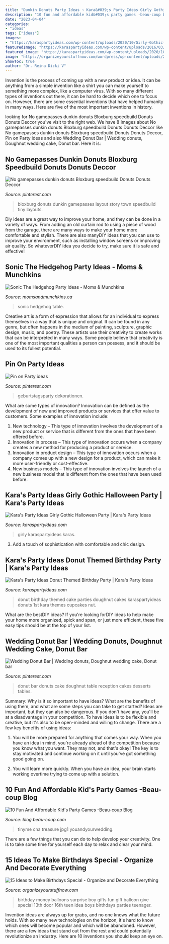 ```yaml
---
title: "Dunkin Donuts Party Ideas ~ Kara&#039;s Party Ideas Girly Gothic Halloween Party"
description: "10 fun and affordable kid&#039;s party games -beau-coup blog"
date: "2023-04-04"
categories:
- "ideas"
tags: ["ideas"]
images:
- "https://karaspartyideas.com/wp-content/uploads/2020/10/Girly-Gothic-Halloween-Party-via-Karas-Party-Ideas-KarasPartyIdeas.com29-683x1024.jpeg"
featuredImage: "https://karaspartyideas.com/wp-content/uploads/2016/03/Donut-Themed-Birthday-Party-via-Karas-Party-Ideas-KarasPartyIdeas.com8_.jpg"
featured_image: "https://karaspartyideas.com/wp-content/uploads/2020/10/Girly-Gothic-Halloween-Party-via-Karas-Party-Ideas-KarasPartyIdeas.com29-683x1024.jpeg"
image: "https://organizeyourstuffnow.com/wordpress/wp-content/uploads/2016/02/Money-Balloons.jpg"
ShowToc: true
author: "Dr. Reina Dicki V"
---
```



Invention is the process of coming up with a new product or idea. It can be anything from a simple invention like a shirt you can make yourself to something more complex, like a computer virus. With so many different types of inventions out there, it can be hard to decide which one to focus on. However, there are some essential inventions that have helped humanity in many ways. Here are five of the most important inventions in history.

	

		
looking for No gamepasses dunkin donuts Bloxburg speedbuild Donuts Donuts Deccor you've visit to the right web. We have 8 Images about No gamepasses dunkin donuts Bloxburg speedbuild Donuts Donuts Deccor like No gamepasses dunkin donuts Bloxburg speedbuild Donuts Donuts Deccor, Pin on Party ideas and also Wedding Donut Bar | Wedding donuts, Doughnut wedding cake, Donut bar. Here it is:
		
    
## No Gamepasses Dunkin Donuts Bloxburg Speedbuild Donuts Donuts Deccor

<img loading=lazy src="https://i.pinimg.com/736x/31/89/8b/31898bb48643e17e2279448499bd9d69.jpg" onerror="this.onerror=null;this.src='https://tse2.mm.bing.net/th?id=OIP.8tYYSoFTuMGUc-n1iI5sAQHaFj&amp;pid=15.1';" alt="No gamepasses dunkin donuts Bloxburg speedbuild Donuts Donuts Deccor">

_Source: pinterest.com_

>bloxburg donuts dunkin gamepasses layout story town speedbuild tiny layouts. 

	

Diy ideas are a great way to improve your home, and they can be done in a variety of ways. From adding an old curtain rod to using a piece of wood from the garage, there are many ways to make your home more comfortable and stylish. There are also manyDIY ideas that you can use to improve your environment, such as installing window screens or improving air quality. So whateverDIY idea you decide to try, make sure it is safe and effective!

    
## Sonic The Hedgehog Party Ideas - Moms &amp; Munchkins

<img loading=lazy src="https://www.momsandmunchkins.ca/wp-content/uploads/2018/05/sonic-party-11m.jpg" onerror="this.onerror=null;this.src='https://tse3.mm.bing.net/th?id=OIP.xSUfvz6gNMzySdjJ5oC5JwHaLH&amp;pid=15.1';" alt="Sonic The Hedgehog Party Ideas - Moms &amp; Munchkins">

_Source: momsandmunchkins.ca_

>sonic hedgehog table. 

	

Creative art is a form of expression that allows for an individual to express themselves in a way that is unique and original. It can be found in any genre, but often happens in the medium of painting, sculpture, graphic design, music, and poetry. These artists use their creativity to create works that can be interpreted in many ways. Some people believe that creativity is one of the most important qualities a person can possess, and it should be used to its fullest potential.

    
## Pin On Party Ideas

<img loading=lazy src="https://i.pinimg.com/736x/a4/3a/8d/a43a8d403b07c41ffa797e3126570b6e.jpg" onerror="this.onerror=null;this.src='https://tse4.mm.bing.net/th?id=OIP.IzQ7hZrdj_OQUttftdDMvgHaJ3&amp;pid=15.1';" alt="Pin on Party ideas">

_Source: pinterest.com_

>geburtstagsparty dekorationen. 

	

What are some types of innovation?
Innovation can be defined as the development of new and improved products or services that offer value to customers. Some examples of innovation include: 
1. New technology – This type of innovation involves the development of a new product or service that is different from the ones that have been offered before.
2. Innovation in process – This type of innovation occurs when a company creates a new method for producing a product or service.
3. Innovation in product design – This type of innovation occurs when a company comes up with a new design for a product, which can make it more user-friendly or cost-effective.
4. New business models – This type of innovation involves the launch of a new business model that is different from the ones that have been used before.

    
## Kara&#039;s Party Ideas Girly Gothic Halloween Party | Kara&#039;s Party Ideas

<img loading=lazy src="https://karaspartyideas.com/wp-content/uploads/2020/10/Girly-Gothic-Halloween-Party-via-Karas-Party-Ideas-KarasPartyIdeas.com29-683x1024.jpeg" onerror="this.onerror=null;this.src='https://tse1.mm.bing.net/th?id=OIP.x99dljg5HIboq14JAfTFzgHaLG&amp;pid=15.1';" alt="Kara&#039;s Party Ideas Girly Gothic Halloween Party | Kara&#039;s Party Ideas">

_Source: karaspartyideas.com_

>girly karaspartyideas karas. 

	

3. Add a touch of sophistication with comfortable and chic design.

    
## Kara&#039;s Party Ideas Donut Themed Birthday Party | Kara&#039;s Party Ideas

<img loading=lazy src="https://karaspartyideas.com/wp-content/uploads/2016/03/Donut-Themed-Birthday-Party-via-Karas-Party-Ideas-KarasPartyIdeas.com8_.jpg" onerror="this.onerror=null;this.src='https://tse3.mm.bing.net/th?id=OIP.EVp4EC3RG10Ibl6AtbcqzAHaLH&amp;pid=15.1';" alt="Kara&#039;s Party Ideas Donut Themed Birthday Party | Kara&#039;s Party Ideas">

_Source: karaspartyideas.com_

>donut birthday themed cake parties doughnut cakes karaspartyideas donuts 1st kara themes cupcakes nut. 

	

What are the bestDIY ideas?
If you're looking forDIY ideas to help make your home more organized, spick and span, or just more efficient, these five easy tips should be at the top of your list.

    
## Wedding Donut Bar | Wedding Donuts, Doughnut Wedding Cake, Donut Bar

<img loading=lazy src="https://i.pinimg.com/736x/83/cc/47/83cc47ffe4ac955250f4154b4d4a02a4.jpg" onerror="this.onerror=null;this.src='https://tse4.mm.bing.net/th?id=OIP._3_2QYF3mEIidCi0wF5IOAHaJ6&amp;pid=15.1';" alt="Wedding Donut Bar | Wedding donuts, Doughnut wedding cake, Donut bar">

_Source: pinterest.com_

>donut bar donuts cake doughnut table reception cakes desserts tables. 

	

Summary: Why is it so important to have ideas? What are the benefits of using them, and what are some steps you can take to get started?
Ideas are important, but they can also be dangerous. If you don't have any, you'll be at a disadvantage in your competition. To have ideas is to be flexible and creative, but it's also to be open-minded and willing to change. There are a few key benefits of using ideas: 
1) You will be more prepared for anything that comes your way. When you have an idea in mind, you're already ahead of the competition because you know what you want. They may not, and that's okay! The key is to stay motivated and continue working on it until you've got something good going on. 

2) You will learn more quickly. When you have an idea, your brain starts working overtime trying to come up with a solution.

    
## 10 Fun And Affordable Kid&#039;s Party Games -Beau-coup Blog

<img loading=lazy src="https://blog.beau-coup.com/wp-content/uploads/2015/09/Donut-Party-for-Kids-TheChic11.jpg1_.jpg" onerror="this.onerror=null;this.src='https://tse2.mm.bing.net/th?id=OIP.EnXf_0D3KdVELTxl9zFJBgHaKp&amp;pid=15.1';" alt="10 Fun And Affordable Kid&#039;s Party Games -Beau-coup Blog">

_Source: blog.beau-coup.com_

>tinyme cna treasure jpg1 youandyourwedding. 

	

There are a few things that you can do to help develop your creativity. One is to take some time for yourself each day to relax and clear your mind.

    
## 15 Ideas To Make Birthdays Special - Organize And Decorate Everything

<img loading=lazy src="https://organizeyourstuffnow.com/wordpress/wp-content/uploads/2016/02/Money-Balloons.jpg" onerror="this.onerror=null;this.src='https://tse4.mm.bing.net/th?id=OIP.Vqa8433jDeg30m-xFct0XwHaKV&amp;pid=15.1';" alt="15 Ideas to Make Birthdays Special - Organize and Decorate Everything">

_Source: organizeyourstuffnow.com_

>birthday money balloons surprise boy gifts fun gift balloon give special 13th door 16th teen idea boys birthdays parties teenager. 

	

Invention ideas are always up for grabs, and no one knows what the future holds. With so many new technologies on the horizon, it's hard to know which ones will become popular and which will be abandoned. However, there are a few ideas that stand out from the rest and could potentially revolutionize an industry. Here are 10 inventions you should keep an eye on.

